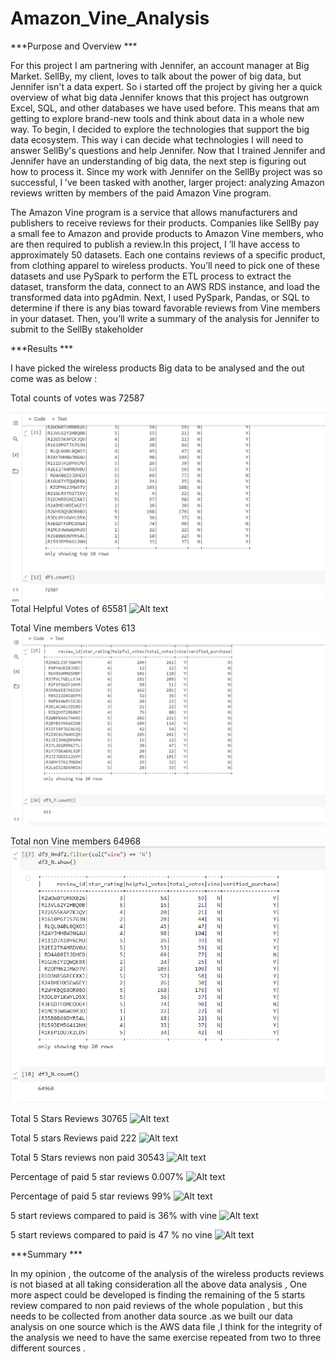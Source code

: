 # Amazon_Vine_Analysis
***Purpose and Overview ***

For this project I am partnering with Jennifer, an account manager at Big Market. SellBy, my client, loves to talk about the power of big data, but Jennifer isn't a data expert. So i started off the project by giving her a quick overview of what big data
Jennifer knows that this project has outgrown Excel, SQL, and other databases we have used before. This means that am getting to explore brand-new tools and think about data in a whole new way. To begin, I decided to explore the technologies that support the big data ecosystem. This way i can decide what technologies I  will need to answer SellBy's questions and help Jennifer.
Now that I trained Jennifer and Jennifer have an understanding of big data, the next step is figuring out how to process it. 
Since my work with Jennifer on the SellBy project was so successful, I ’ve been tasked with another, larger project: analyzing Amazon reviews written by members of the paid Amazon Vine program. 


The Amazon Vine program is a service that allows manufacturers and publishers to receive reviews for their products. Companies like SellBy pay a small fee to Amazon and provide products to Amazon Vine members, who are then required to publish a review.In this project, I ’ll have access to approximately 50 datasets. Each one contains reviews of a specific product, from clothing apparel to wireless products. You’ll need to pick one of these datasets and use PySpark to perform the ETL process to extract the dataset, transform the data, connect to an AWS RDS instance, and load the transformed data into pgAdmin. 
Next, I used  PySpark, Pandas, or SQL to determine if there is any bias toward favorable reviews from Vine members in your dataset. Then, you’ll write a summary of the analysis for Jennifer to submit to the SellBy stakeholder

***Results ***

I have picked the wireless products Big data to be analysed and the out come was as below  :


Total counts of votes was 72587

![Alt text](https://github.com/Marwan-Takrouri/Amazon_Vine_Analysis/blob/main/total%20reviews.png)
Total Helpful Votes of 65581
![Alt text]()

Total Vine members Votes 613
![Alt text](https://github.com/Marwan-Takrouri/Amazon_Vine_Analysis/blob/main/vine%20reviews.png)

Total non Vine members 64968
![Alt text](https://github.com/Marwan-Takrouri/Amazon_Vine_Analysis/blob/main/vine-no.png)

Total 5 Stars Reviews 30765
![Alt text]()

Total 5 stars Reviews paid 222
![Alt text]()

Total 5 Stars reviews non paid 30543
![Alt text]()

Percentage of paid 5 star reviews 0.007%
![Alt text]()

Percentage of paid 5 star reviews 99%
![Alt text]()

5 start reviews compared to paid is 36% with vine 
![Alt text]()

5 start reviews compared to paid is 47 % no  vine 
![Alt text]()



***Summary ***

In my opinion , the outcome of the analysis of the wireless products reviews is not biased at all taking consideration all the above data analysis , 
One more aspect could be developed is finding the remaining of the 5 starts review compared to non paid reviews of the whole population , but this needs to be collected from another data source .as we built our data analysis on one source which is the AWS data file ,I think for the integrity of the analysis we need to have the same exercise repeated from two to three different sources .









